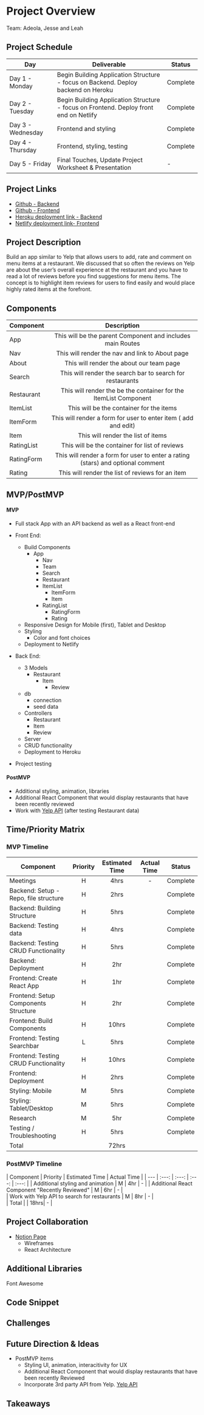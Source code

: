 # Project Overview

Team: Adeola, Jesse and Leah

## Project Schedule

|  Day | Deliverable | Status
|---|---| ---|
|Day 1 - Monday| Begin Building Application Structure - focus on Backend. Deploy backend on Heroku | Complete
|Day 2 - Tuesday| Begin Building Application Structure - focus on Frontend. Deploy front end on Netlify | Complete
|Day 3 - Wednesday| Frontend and styling  | Complete
|Day 4 - Thursday| Frontend, styling, testing | Complete
|Day 5 - Friday| Final Touches, Update Project Worksheet & Presentation | -


## Project Links

- [Github - Backend](https://github.com/adeola-ak/palatebackend)
- [Github - Frontend](https://github.com/adeola-ak/palatefrontend)
- [Heroku deployment link - Backend](https://aa-palate-backend.herokuapp.com/)
- [Netlify deployment link- Frontend](https://angry-varahamihira-1df144.netlify.app/)

## Project Description

Build an app similar to Yelp that allows users to add, rate and comment on menu items at a restaurant. We discussed that so often the reviews on Yelp are about the user’s overall experience at the restaurant and you have to read a lot of reviews before you find suggestions for menu items. The concept is to highlight item reviews for users to find easily and would place highly rated items at the forefront.

## Components

| Component | Description | 
| --- | :---: |  
| App | This will be the parent Component and includes main Routes | 
| Nav | This will render the nav and link to About page | 
| About | This will render the about our team page | 
| Search | This will render the search bar to search for restaurants| 
| Restaurant | This will render the  be the container for the ItemList Component | 
| ItemList | This will be the container for the items | 
| ItemForm | This will render a form for user to enter item ( add and edit) | 
| Item | This will render the list of items | 
| RatingList | This will be the container for list of reviews| 
| RatingForm | This will render a form for user to enter a rating (stars) and optional comment | 
| Rating | This will render the list of reviews for an item |

## MVP/PostMVP 

#### MVP 
- Full stack App with an API backend as well as a React front-end

- Front End:
    - Build Components
        - App 
            - Nav
            - Team
            - Search
            - Restaurant
            - ItemList
                - ItemForm
                - Item
            - RatingList
                - RatingForm 
                - Rating 
	- Responsive Design for Mobile (first), Tablet and Desktop
    - Styling 
	    - Color and font choices
    - Deployment to Netlify

- Back End: 
	- 3 Models 
        - Restaurant
            - Item 
                - Review
    - db
        - connection
        - seed data
    - Controllers
        - Restaurant
        - Item
        - Review
    - Server
    - CRUD functionality
    - Deployment to Heroku
- Project testing 

#### PostMVP 
- Additional styling, animation, libraries
- Additional React Component that would display restaurants that have been recently reviewed
- Work with [Yelp API](https://www.yelp.com/developers/documentation/v3) (after testing Restaurant data)

## Time/Priority Matrix

### MVP Timeline

| Component | Priority | Estimated Time | Actual Time | Status |
| --- | :---: |  :---: | :---: | :---: |
| Meetings | H | 4hrs| - | Complete |
| Backend: Setup - Repo, file structure | H | 2hrs|  | Complete |
| Backend: Building Structure | H | 5hrs|  | Complete |
| Backend: Testing data | H | 4hrs|  | Complete |
| Backend: Testing CRUD Functionality | H | 5hrs|  | Complete |
| Backend: Deployment | H | 2hr | | Complete |
| Frontend: Create React App | H | 1hr|  | Complete |
| Frontend: Setup Components Structure | H | 2hr| | Complete |
| Frontend: Build Components | H | 10hrs|  | Complete |
| Frontend: Testing Searchbar | L | 5hrs|  | Complete |
| Frontend: Testing CRUD Functionality | H | 10hrs|  | Complete |
| Frontend: Deployment| H | 2hrs|  | Complete |
| Styling: Mobile | M | 5hrs|  | Complete |
| Styling: Tablet/Desktop | M | 5hrs|  | Complete  |
| Research | M | 5hr|  | Complete |
| Testing / Troubleshooting | H | 5hrs|  | Complete |
| Total |  | 72hrs|  | |


### PostMVP Timeline
| Component | Priority | Estimated Time | Actual Time | 
| --- | :---: |  :---: | :---: | :---: | 
| Additional styling and animation | M | 4hr | - | 
| Additional React Component "Recently Reviewed" | M | 6hr | - |  
| Work with Yelp API to search for restaurants | M | 8hr | - |  
| Total |  | 18hrs| - | 


## Project Collaboration
- [Notion Page](https://www.notion.so/6abe7434a98a457da840a400284fb91a?v=21050a9ead9c43e2aed069234b64714e)
    - Wireframes
    - React Architecture
    
## Additional Libraries
Font Awesome

## Code Snippet



## Challenges 


## Future Direction & Ideas
- PostMVP items
    - Styling UI, animation, interacitivity for UX
    - Additional React Component that would display restaurants that have been recently Reviewed
    - Incorporate 3rd party API from Yelp. [Yelp API](https://www.yelp.com/developers/documentation/v3)



## Takeaways